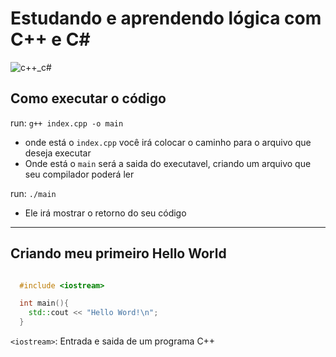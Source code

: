 # Estudando e aprendendo lógica com C++ e C#

![c++_c#](https://assets-global.website-files.com/5ec7dad2e6f6295a9e2a23dd/5efd52ba4c7fe235eae87806_Which%20Language%20is%20Right%20for%20Your%20Software%20Project.png)

## Como executar o código

run: `g++ index.cpp -o main`
* onde está o `index.cpp` você irá colocar o caminho para o arquivo que deseja executar
* Onde está o `main` será a saida do executavel, criando um arquivo que seu compilador poderá ler

run: `./main`
* Ele irá mostrar o retorno do seu código
____

## Criando meu primeiro Hello World

```cpp

  #include <iostream>

  int main(){
    std::cout << "Hello Word!\n";
  }

```
`<iostream>`: Entrada e saida de um programa C++
